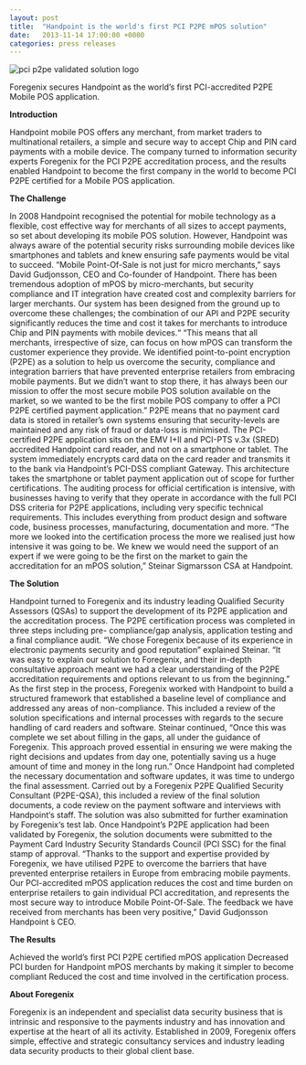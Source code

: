 ```yaml
---
layout: post
title:  "Handpoint is the world's first PCI P2PE mPOS solution"
date:   2013-11-14 17:00:00 +0000
categories: press releases
---
```


<img class="ui small right floated image" src="https://handpoint.imgix.net/web/images/logos/pci-p2pe-logo.png" alt="pci p2pe validated solution logo">

Foregenix secures Handpoint as the world’s first PCI-accredited P2PE Mobile POS application.

**Introduction**

Handpoint mobile POS offers any merchant, from market traders to multinational retailers, a simple and secure way to accept Chip and PIN card payments with a mobile device. The company turned to information security experts Foregenix for the PCI P2PE accreditation process, and the results enabled Handpoint to become the first company in the world to become PCI P2PE certified for a Mobile POS application.

**The Challenge**

In 2008 Handpoint recognised the potential for mobile technology as a flexible, cost effective way for merchants of all sizes to accept payments, so set about developing its mobile POS solution. However, Handpoint was always aware of the potential security risks surrounding mobile devices like smartphones and tablets and knew ensuring safe payments would be vital to succeed. “Mobile Point-Of-Sale is not just for micro merchants,” says David Gudjonsson, CEO and Co-founder of Handpoint. There has been tremendous adoption of mPOS by micro-merchants, but security compliance and IT integration have created cost and complexity barriers for larger merchants. Our system has been designed from the ground up to overcome these challenges; the combination of our API and P2PE security significantly reduces the time and cost it takes for merchants to introduce Chip and PIN payments with mobile devices.“ “This means that all merchants, irrespective of size, can focus on how mPOS can transform the customer experience they provide. We identified point-to-point encryption (P2PE) as a solution to help us overcome the security, compliance and integration barriers that have prevented enterprise retailers from embracing mobile payments. But we didn’t want to stop there, it has always been our mission to offer the most secure mobile POS solution available on the market, so we wanted to be the first mobile POS company to offer a PCI P2PE certified payment application.” P2PE means that no payment card data is stored in retailer’s own systems ensuring that security-levels are maintained and any risk of fraud or data-loss is minimised. The PCI-certified P2PE application sits on the EMV I+II and PCI-PTS v.3x (SRED) accredited Handpoint card reader, and not on a smartphone or tablet. The system immediately encrypts card data on the card reader and transmits it to the bank via Handpoint’s PCI-DSS compliant Gateway. This architecture takes the smartphone or tablet payment application out of scope for further certifications. The auditing process for official certification is intensive, with businesses having to verify that they operate in accordance with the full PCI DSS criteria for P2PE applications, including very specific technical requirements. This includes everything from product design and software code, business processes, manufacturing, documentation and more. “The more we looked into the certification process the more we realised just how intensive it was going to be. We knew we would need the support of an expert if we were going to be the first on the market to gain the accreditation for an mPOS solution,” Steinar Sigmarsson CSA at Handpoint.


**The Solution**

Handpoint turned to Foregenix and its industry leading Qualified Security Assessors (QSAs) to support the development of its P2PE application and the accreditation process. The P2PE certification process was completed in three steps including pre- compliance/gap analysis, application testing and a final compliance audit. “We chose Foregenix because of its experience in electronic payments security and good reputation” explained Steinar. “It was easy to explain our solution to Foregenix, and their in-depth consultative approach meant we had a clear understanding of the P2PE accreditation requirements and options relevant to us from the beginning.” As the first step in the process, Foregenix worked with Handpoint to build a structured framework that established a baseline level of compliance and addressed any areas of non-compliance. This included a review of the solution specifications and internal processes with regards to the secure handling of card readers and software. Steinar continued, “Once this was complete we set about filling in the gaps, all under the guidance of Foregenix. This approach proved essential in ensuring we were making the right decisions and updates from day one, potentially saving us a huge amount of time and money in the long run.” Once Handpoint had completed the necessary documentation and software updates, it was time to undergo the final assessment. Carried out by a Foregenix P2PE Qualified Security Consultant (P2PE-QSA), this included a review of the final solution documents, a code review on the payment software and interviews with Handpoint‘s staff. The solution was also submitted for further examination by Foregenix‘s test lab. Once Handpoint’s P2PE application had been validated by Foregenix, the solution documents were submitted to the Payment Card Industry Security Standards Council (PCI SSC) for the final stamp of approval. “Thanks to the support and expertise provided by Foregenix, we have utilised P2PE to overcome the barriers that have prevented enterprise retailers in Europe from embracing mobile payments. Our PCI-accredited mPOS application reduces the cost and time burden on enterprise retailers to gain individual PCI accreditation, and represents the most secure way to introduce Mobile Point-Of-Sale. The feedback we have received from merchants has been very positive,” David Gudjonsson Handpoint ́s CEO.

**The Results**

Achieved the world’s first PCI P2PE certified mPOS application Decreased PCI burden for Handpoint mPOS merchants by making it simpler to become compliant Reduced the cost and time involved in the certification process.

**About Foregenix**

Foregenix is an independent and specialist data security business that is intrinsic and responsive to the payments industry and has innovation and expertise at the heart of all its activity. Established in 2009, Foregenix offers simple, effective and strategic consultancy services and industry leading data security products to their global client base.